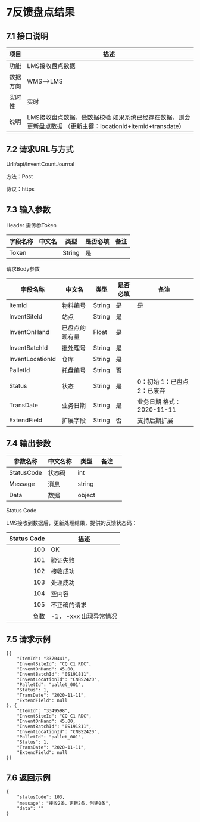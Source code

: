 # 7反馈盘点结果

## 7.1 接口说明

| 项目     | 描述                                                         |
| -------- | ------------------------------------------------------------ |
| 功能     | LMS接收盘点数据                                              |
| 数据方向 | WMS-->LMS                                                    |
| 实时性   | 实时                                                         |
| 说明     | LMS接收盘点数据，做数据校验 如果系统已经存在数据，则会更新盘点数据 （更新主键：locationid+itemid+transdate） |

## 7.2 请求URL与方式

Url:/api/InventCountJournal

方法：Post

协议：https

## 7.3 输入参数

Header 需传参Token

| 字段名称 | 中文名 | 类型   | 是否必填 | 备注 |
| -------- | ------ | ------ | -------- | ---- |
| Token    |        | String | 是       |      |

请求Body参数

| 字段名称         | 中文名         | 类型   | 是否必填 | 备注                        |
| ---------------- | -------------- | ------ | -------- | --------------------------- |
| ItemId           | 物料编号       | String | 是       | 是                          |
| InventSiteId     | 站点           | String | 是       |                             |
| InventOnHand     | 已盘点的现有量 | Float  | 是       |                             |
| InventBatchId    | 批处理号       | String | 是       |                             |
| InventLocationId | 仓库           | String | 是       |                             |
| PalletId         | 托盘编号       | String | 否       |                             |
| Status           | 状态           | String | 是       | 0：初始 1：已盘点 2：已废弃 |
| TransDate        | 业务日期       | String | 是       | 业务日期 格式：2020-11-11   |
| ExtendField      | 扩展字段       | String | 否       | 支持后期扩展                |

## 7.4 输出参数

| 参数名称   | 中文名称 | 类型   | 备注 |      |
| ---------- | -------- | ------ | ---- | ---- |
| StatusCode | 状态码   | int    |      |      |
| Message    | 消息     | string |      |      |
| Data       | 数据     | object |      |      |

Status Code

LMS接收到数据后，更新处理结果，提供的反馈状态码：

| Status Code | 描述                   |
| ----------: | ---------------------- |
|         100 | OK                     |
|         101 | 验证失败               |
|         102 | 接收成功               |
|         103 | 处理成功               |
|         104 | 空内容                 |
|         105 | 不正确的请求           |
|        负数 | -1， -xxx 出现异常情况 |

## 7.5 请求示例

```
[{
	"ItemId": "3370441",
	"InventSiteId": "CQ C1 RDC",
	"InventOnHand": 45.00,
	"InventBatchId": "0S191811",
	"InventLocationId": "CNBS2420",
	"PalletId": "pallet_001",
	"Status": 1,
	"TransDate": "2020-11-11",
	"ExtendField": null
}, {
	"ItemId": "3349598",
	"InventSiteId": "CQ C1 RDC",
	"InventOnHand": 45.00,
	"InventBatchId": "0S191811",
	"InventLocationId": "CNBS2420",
	"PalletId": "pallet_001",
	"Status": 1,
	"TransDate": "2020-11-11",
	"ExtendField": null
}]
```



## 7.6 返回示例

```
{
	"statusCode": 103,
	"message": "接收2条，更新2条，创建0条",
	"data": ""
}
```

